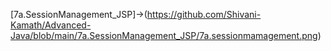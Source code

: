 [7a.SessionManagement_JSP]->(https://github.com/Shivani-Kamath/Advanced-Java/blob/main/7a.SessionManagement_JSP/7a.sessionmamagement.png)

